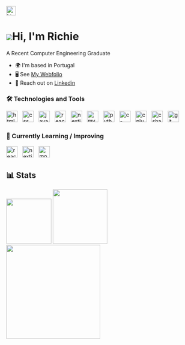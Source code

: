 <a target="_blank" href="https://www.linkedin.com/in/ricardopereira735/"><img src="https://img.shields.io/badge/-LinkdIn-blue?style=flat-square&logo=Linkedin&logoColor=white" alt="LinkedIn logo" title="LinkedIn" height="25" /></a>

![](https://user-images.githubusercontent.com/18350557/176309783-0785949b-9127-417c-8b55-ab5a4333674e.gif)Hi, I'm Richie
==============================================================================================================================

A Recent Computer Engineering Graduate

-   🌍  I'm based in Portugal
-   🖥️  See [My Webfolio](http://richie735.github.io/web-folio/)
-   💬  Reach out on [Linkedin](https://www.linkedin.com/in/ricardopereira735/)


### 🛠️ Technologies and Tools

<div>
 <img align="left" alt="html" width="30px" style="padding-right:10px;" src="https://cdn.jsdelivr.net/gh/devicons/devicon/icons/html5/html5-plain.svg" />
 <img align="left" alt="css" width="30px" style="padding-right:10px;" src="https://cdn.jsdelivr.net/gh/devicons/devicon/icons/css3/css3-plain.svg" />
 <img align="left" alt="javascript" width="30px" style="padding-right:10px;" src="https://cdn.jsdelivr.net/gh/devicons/devicon/icons/javascript/javascript-plain.svg" />
 <img align="left" alt="react" width="30px" style="padding-right:10px;" src="https://cdn.jsdelivr.net/gh/devicons/devicon/icons/react/react-original.svg" />
 <img align="left" alt="nextjs" width="30px" style="padding-right:10px;" src="https://cdn.jsdelivr.net/gh/devicons/devicon/icons/nextjs/nextjs-original.svg" />

 <img align="left" alt="mysql" width="30px" style="padding-right:10px;" src="https://cdn.jsdelivr.net/gh/devicons/devicon/icons/mysql/mysql-original.svg" />

 <img align="left" alt="python" width="30px" style="padding-right:10px;" src="https://cdn.jsdelivr.net/gh/devicons/devicon/icons/python/python-plain.svg" />
 <img align="left" alt="c-plain" width="30px" style="padding-right:10px;" src="https://cdn.jsdelivr.net/gh/devicons/devicon/icons/c/c-plain.svg" />
 <img align="left" alt="cplusplus" width="30px" style="padding-right:10px;" src="https://cdn.jsdelivr.net/gh/devicons/devicon/icons/cplusplus/cplusplus-plain.svg" />
 <img align="left" alt="csharp" width="30px" style="padding-right:10px;" src="https://cdn.jsdelivr.net/gh/devicons/devicon/icons/csharp/csharp-plain.svg" />

  <img align="left" alt="git" width="30px" style="padding-right:10px;" src="https://cdn.jsdelivr.net/gh/devicons/devicon/icons/git/git-plain.svg" />

</div>

<br />
<br />

### 📖 Currently Learning / Improving 

<div>
 <img align="left" alt="react" width="30px" style="padding-right:10px;" src="https://cdn.jsdelivr.net/gh/devicons/devicon/icons/react/react-original.svg" />
 <img align="left" alt="nextjs" width="30px" style="padding-right:10px;" src="https://cdn.jsdelivr.net/gh/devicons/devicon/icons/nextjs/nextjs-original.svg" />
 <img align="left" alt="mongodb" width="30px" style="padding-right:10px;" src="https://cdn.jsdelivr.net/gh/devicons/devicon/icons/mongodb/mongodb-plain.svg" />
</div>

<br />
<br />

## 📊 Stats
<div>
 <img height="120em" src="https://github-readme-stats.vercel.app/api?username=Richie735&show_icons=true&hide=prs,issues,contribs&theme=transparent&hide_border=true&hide_title=true&count_private=true&title_color=fdbc0a&text_color=d7d7d7&icon_color=fdbc0a"/>
 <img height="145em" src="https://github-readme-streak-stats.herokuapp.com/?user=Richie735&stroke=ffffff&theme=transparent&ring=facc15&fire=facc15&currStreakNum=ffffff&currStreakLabel=facc15&sideNums=ffffff&sideLabels=ffffff&dates=ffffff&hide_border=true"/>
 <img height="250em" src="https://github-readme-stats.vercel.app/api/top-langs/?username=Richie735&theme=transparent&hide_border=true&hide_title=true&title_color=ffffff&text_color=ffffff"/>
</div>

<br />
